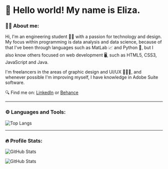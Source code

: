 <!--
**wollieliza/wollieliza** is a ✨ _special_ ✨ repository because its `README.md` (this file) appears on your GitHub profile.
-->

# 👋 Hello world! My name is Eliza.

### 👩‍💻 About me:

Hi, I'm an engineering student 👩‍🔧 with a passion for technology and design. My focus within programming is data analysis and data science, because of that I've been through languages such as MatLab 📈 and Python 🐍, but I also know others focused on web development 🖥️, such as HTML5, CSS3, JavaScript and Java.

I'm freelancers in the areas of graphic design and UI/UX 👩🏻‍🎨, and whenever possible I'm improving myself, I have knowledge in Adobe Suite software.

🔍 Find me on: [LinkedIn](https://www.linkedin.com/in/elizawollinger/) or [Behance](https://www.behance.net/elizawollinger)

---

### ⚙️ Languages and Tools:

![Top Langs](https://github-readme-stats.vercel.app/api/top-langs/?username=wollieliza&layout=compact&theme=graywhite)

---

### 🔥 Profile Stats:

![GitHub Stats](https://github-readme-stats.vercel.app/api?username=wollieliza&show_icons=true&theme=graywhite)

![GitHub Stats](https://github-readme-streak-stats.herokuapp.com/?user=wollieliza&theme=graywhite)

